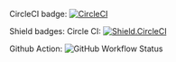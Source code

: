 CircleCI badge: [![CircleCI](https://circleci.com/gh/techs-blueprint/basic-ci-cd.svg?style=svg)](https://circleci.com/gh/techs-blueprint/basic-ci-cd)

Shield badges:
Circle CI: [![Shield.CircleCI](https://img.shields.io/circleci/build/github/techs-blueprint/basic-ci-cd)](https://img.shields.io/circleci/build/github/techs-blueprint/basic-ci-cd)

Github Action: ![GitHub Workflow Status](https://img.shields.io/github/workflow/status/techs-blueprint/basic-ci-cd/net-core-build?label=github&logo=github&logoColor=white)
